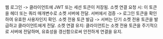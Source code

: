 웹 로그인 -> 클라이언트에 JWT 또는 세션 토큰이 저장됨.
소켓 연결 요청 시: 이 토큰을 헤더 또는 쿼리 매개변수로 소켓 서버에 전달.
서버에서 검증 -> 로그인 토큰을 확인하여 유효한 사용자인지 확인.
소켓 전용 토큰 발급 -> 서버는 단기 소켓 전용 토큰을 발급하고 클라이언트에게 전달.
소켓 연결 유지: 클라이언트는 소켓 전용 토큰을 주기적으로 서버에 전달하며, 유효성을 갱신함으로써 안전하게 연결을 유지.
